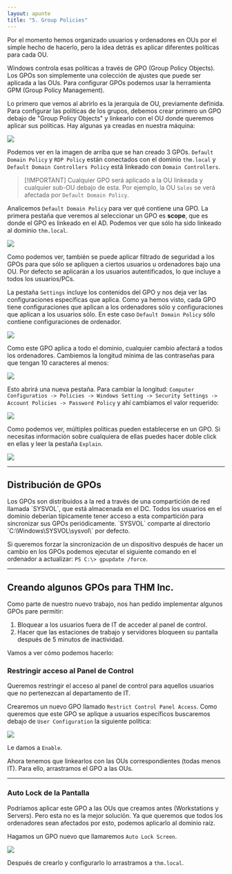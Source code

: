 ```yaml
---
layout: apunte
title: "5. Group Policies"
---
```


Por el momento hemos organizado usuarios y ordenadores en OUs por el simple hecho de hacerlo, pero la idea detrás es aplicar diferentes políticas para cada OU.

Windows controla esas políticas a través de GPO (Group Policy Objects). Los GPOs son simplemente una colección de ajustes que puede ser aplicada a las OUs. Para configurar GPOs podemos usar la herramienta GPM (Group Policy Management).

Lo primero que vemos al abrirlo es la jerarquía de OU, previamente definida. Para configurar las políticas de los grupos, debemos crear primero un GPO debajo de "Group Policy Objects" y linkearlo con el OU donde queremos aplicar sus políticas. Hay algunas ya creadas en nuestra máquina:

![](/apuntes/img/056.png)

Podemos ver en la imagen de arriba que se han creado 3 GPOs. `Default Domain Policy` y `RDP Policy` están conectados con el dominio `thm.local` y `Default Domain Controllers Policy` está linkeado con `Domain Controllers`.

>[!IMPORTANT] Cualquier GPO será aplicado a la OU linkeada y cualquier sub-OU debajo de esta. Por ejemplo, la OU `Sales` se verá afectada por `Default Domain Policy`.

Analicemos  `Default Domain Policy` para ver qué contiene una GPO. La primera pestaña que veremos al seleccionar un GPO es **scope**, que es donde el GPO es linkeado en el AD. Podemos ver que sólo ha sido linkeado al dominio `thm.local`.

![](/apuntes/img/057.png)

Como podemos ver, también se puede aplicar filtrado de seguridad a los GPOs para que sólo se apliquen a ciertos usuarios u ordenadores bajo una OU. Por defecto se aplicarán a los usuarios autentificados, lo que incluye a todos los usuarios/PCs.

La pestaña `Settings` incluye los contenidos del GPO y nos deja ver las configuraciones específicas que aplica. Como ya hemos visto, cada GPO tiene configuraciones que aplican a los ordenadores sólo y configuraciones que aplican a los usuarios sólo. En este caso `Default Domain Policy` sólo contiene configuraciones de ordenador.

![](/apuntes/img/058.png)

Como este GPO aplica a todo el dominio, cualquier cambio afectará a todos los ordenadores. Cambiemos la longitud mínima de las contraseñas para que tengan 10 caracteres al menos:

![](/apuntes/img/059.png)

Esto abrirá una nueva pestaña. Para cambiar la longitud: `Computer Configuratios -> Policies -> Windows Setting -> Security Settings -> Account Policies -> Password Policy` y ahí cambiamos el valor requerido:

![](/apuntes/img/060.png)

Como podemos ver, múltiples políticas pueden establecerse en un GPO. Si necesitas información sobre cualquiera de ellas puedes hacer doble click en ellas y leer la pestaña `Explain`.

![](/apuntes/img/061.png)

------------------------
<h2>Distribución de GPOs</h2>
Los GPOs son distribuidos a la red a través de una compartición de red llamada `SYSVOL`, que está almacenada en el DC. Todos los usuarios en el dominio deberían típicamente tener acceso a esta compartición para sincronizar sus GPOs periódicamente. `SYSVOL` comparte al directorio `C:\Windows\SYSVOL\sysvol\` por defecto.

Si queremos forzar la sincronización de un dispositivo después de hacer un cambio en los GPOs podemos ejecutar el siguiente comando en el ordenador a actualizar: `PS C:\> gpupdate /force`.

------------------------
<h2>Creando algunos GPOs para THM Inc.</h2>
Como parte de nuestro nuevo trabajo, nos han pedido implementar algunos GPOs pare permitir:

1. Bloquear a los usuarios fuera de IT de acceder al panel de control.
2. Hacer que las estaciones de trabajo y servidores bloqueen su pantalla después de 5 minutos de inactividad.

Vamos a ver cómo podemos hacerlo:

<h3>Restringir acceso al Panel de Control</h3>
Queremos restringir el acceso al panel de control para aquellos usuarios que no pertenezcan al departamento de IT.

Crearemos un nuevo GPO llamado `Restrict Control Panel Access`. Como queremos que este GPO se aplique a usuarios específicos buscaremos debajo de `User Configuration` la siguiente política:

![](/apuntes/img/062.png)

Le damos a `Enable`.

Ahora tenemos que linkearlos con las OUs correspondientes (todas menos IT). Para ello, arrastramos el GPO a las OUs.

-----------------------
<h3>Auto Lock de la Pantalla</h3>
Podríamos aplicar este GPO a las OUs que creamos antes (Workstations y Servers). Pero esta no es la mejor solución. Ya que queremos que todos los ordenadores sean afectados por esto, podemos aplicarlo al dominio raíz.

Hagamos un GPO nuevo que llamaremos `Auto Lock Screen`.

![](/apuntes/img/063.png)

Después de crearlo y configurarlo lo arrastramos a `thm.local`.